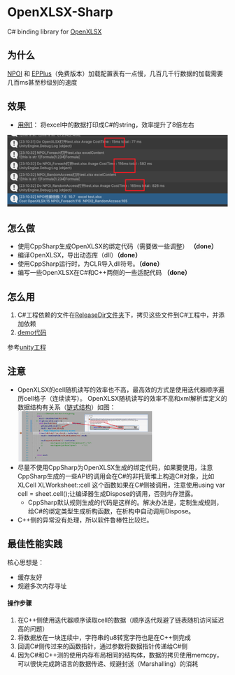 # OpenXLSX-Sharp
C# binding library for [OpenXLSX](https://github.com/troldal/OpenXLSX)



## 为什么

[NPOI](https://github.com/nissl-lab/npoi) 和 [EPPlus](https://github.com/JanKallman/EPPlus/releases/tag/v4.5.3)（免费版本）加载配置表有一点慢，几百几千行数据的加载需要几百ms甚至秒级别的速度

## 效果

- [用例1](https://github.com/zhiyangyou/OpenXLSX-Sharp/blob/main/TestInUnity/ExcelReaderTest/Assets/Editor/Plugin/TestExcelPerf.cs#L223)： 将excel中的数据打印成C#的string，效率提升了8倍左右 

<img src="docImages\perf.png" style="zoom: 50%;" />

## 怎么做

- 使用CppSharp生成OpenXLSX的绑定代码（需要做一些调整） **（done）**
- 编译OpenXLSX，导出动态库（dll）**（done）**
- 使用CppSharp运行时，为CLR导入dll符号。**（done）**
- 编写一些OpenXLSX在C#和C++两侧的一些适配代码 **（done）**



## 怎么用

1. C#工程依赖的文件在[ReleaseDir文件夹](https://github.com/zhiyangyou/OpenXLSX-Sharp/tree/main/ReleaseDir)下，拷贝这些文件到C#工程中，并添加依赖
2. [demo代码](https://github.com/zhiyangyou/OpenXLSX-Sharp/blob/main/TestInUnity/ExcelReaderTest/Assets/Editor/Plugin/TestExcelPerf.cs#L164)



参考[unity工程](https://github.com/zhiyangyou/OpenXLSX-Sharp/tree/main/TestInUnity/ExcelReaderTest)



## 注意

- OpenXLSX的cell随机读写的效率也不高，最高效的方式是使用迭代器顺序遍历cell格子（连续读写）。 OpenXLSX随机读写的效率不高和xml解析库定义的数据结构有关系（[链式结构](https://github.com/troldal/OpenXLSX/blob/master/OpenXLSX/sources/utilities/XLUtilities.hpp#L47)）如图： <img src="docImages\RandomAccessByWhileLoop.png" style="zoom:30%;" />
- 尽量不使用CppSharp为OpenXLSX生成的绑定代码，如果要使用，注意CppSharp生成的一些API的调用会在C#的非托管堆上构造C#对象，比如 XLCell XLWorksheet::cell 这个函数如果在C#侧被调用，注意使用using var cell = sheet.cell();让编译器生成Dispose的调用，否则内存泄露。 
  - CppSharp默认规则生成的代码是这样的。解决办法是，定制生成规则，给C#的绑定类型生成析构函数，在析构中自动调用Dispose。
- C++侧的异常没有处理，所以软件鲁棒性比较烂。



## 最佳性能实践

核心思想是：

- 缓存友好
- 规避多次内存寻址



#### 操作步骤

1. 在C++侧使用迭代器顺序读取cell的数据（顺序迭代规避了链表随机访问延迟高的问题）
2. 将数据放在一块连续中，字符串的u8转宽字符也是在C++侧完成
3. 回调C#侧传过来的函数指针，通过参数将数据指针传递给C#侧
4. 因为C#和C++测的使用内存布局相同的结构体，数据的拷贝使用memcpy，可以很快完成跨语言的数据传递、规避封送（Marshalling）的消耗







